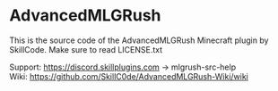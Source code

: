 # AdvancedMLGRush

This is the source code of the AdvancedMLGRush Minecraft plugin by SkillCode. 
Make sure to read LICENSE.txt

Support: https://discord.skillplugins.com -> mlgrush-src-help
<br>Wiki: https://github.com/SkillC0de/AdvancedMLGRush-Wiki/wiki
